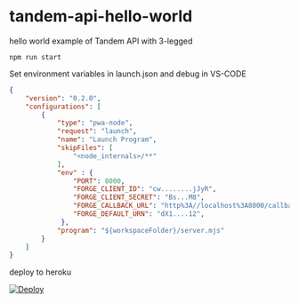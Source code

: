 # tandem-api-hello-world
hello world example of Tandem API with 3-legged

```code
npm run start
```

Set environment variables in launch.json and debug in VS-CODE

```json
{
    "version": "0.2.0",
    "configurations": [
        {
            "type": "pwa-node",
            "request": "launch",
            "name": "Launch Program",
            "skipFiles": [
                "<node_internals>/**"
            ],
            "env" : { 
                "PORT": 8000,
                "FORGE_CLIENT_ID": "cw........jJyR",
                "FORGE_CLIENT_SECRET": "Bs...M8",
                "FORGE_CALLBACK_URL": "http%3A//localhost%3A8000/callback/oauth",
                "FORGE_DEFAULT_URN": "dX1....12",
             },
            "program": "${workspaceFolder}/server.mjs"
        }
    ]
}
```

deploy to heroku

[![Deploy](https://www.herokucdn.com/deploy/button.svg)](https://heroku.com/deploy)

